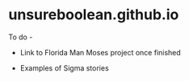 # unsureboolean.github.io


To do - 
 - Link to Florida Man Moses project once finished
 
 - Examples of Sigma stories
